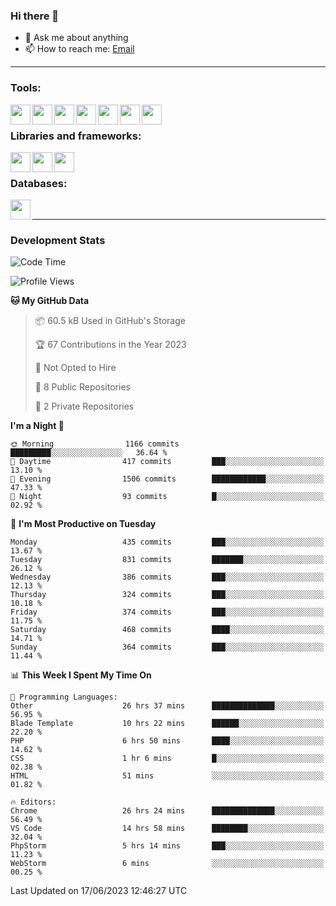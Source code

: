 ### Hi there 👋

- 💬 Ask me about anything
- 📫 How to reach me: [Email]

---

### Tools:
<img align='left' height="32" width="32" src="https://cdn.jsdelivr.net/npm/simple-icons@4.8.0/icons/phpstorm.svg" />
<img align='left' height="32" width="32" src="https://cdn.jsdelivr.net/npm/simple-icons@4.8.0/icons/webstorm.svg" />
<img align='left' height="32" width="32" src="https://cdn.jsdelivr.net/npm/simple-icons@4.8.0/icons/visualstudiocode.svg" />
<img align='left' height="32" width="32" src="https://cdn.jsdelivr.net/npm/simple-icons@4.8.0/icons/sublimetext.svg" />
<img align='left' height="32" width="32" src="https://cdn.jsdelivr.net/npm/simple-icons@4.8.0/icons/laragon.svg" />
<img align='left' height="32" width="32" src="https://cdn.jsdelivr.net/npm/simple-icons@4.8.0/icons/docker.svg" />
<img align='left' height="32" width="32" src="https://cdn.jsdelivr.net/npm/simple-icons@4.8.0/icons/amazonaws.svg" />
<br>

### Libraries and frameworks:
<img align='left' height="32" width="32" src="https://cdn.jsdelivr.net/npm/simple-icons@4.8.0/icons/laravel.svg" />
<img align='left' height="32" width="32" src="https://cdn.jsdelivr.net/npm/simple-icons@4.8.0/icons/vue-dot-js.svg" />
<img align='left' height="32" width="32" src="https://cdn.jsdelivr.net/npm/simple-icons@4.8.0/icons/jquery.svg" />
<br>

### Databases:
<img align='left' height="32" width="32" src="https://cdn.jsdelivr.net/npm/simple-icons@4.8.0/icons/mysql.svg" />
<br>

---
### Development Stats
<!--START_SECTION:waka-->
![Code Time](http://img.shields.io/badge/Code%20Time-1%2C816%20hrs%2026%20mins-blue)

![Profile Views](http://img.shields.io/badge/Profile%20Views-0-blue)

**🐱 My GitHub Data** 

> 📦 60.5 kB Used in GitHub's Storage 
 > 
> 🏆 67 Contributions in the Year 2023
 > 
> 🚫 Not Opted to Hire
 > 
> 📜 8 Public Repositories 
 > 
> 🔑 2 Private Repositories 
 > 
**I'm a Night 🦉** 

```text
🌞 Morning                1166 commits        █████████░░░░░░░░░░░░░░░░   36.64 % 
🌆 Daytime                417 commits         ███░░░░░░░░░░░░░░░░░░░░░░   13.10 % 
🌃 Evening                1506 commits        ████████████░░░░░░░░░░░░░   47.33 % 
🌙 Night                  93 commits          █░░░░░░░░░░░░░░░░░░░░░░░░   02.92 % 
```
📅 **I'm Most Productive on Tuesday** 

```text
Monday                   435 commits         ███░░░░░░░░░░░░░░░░░░░░░░   13.67 % 
Tuesday                  831 commits         ███████░░░░░░░░░░░░░░░░░░   26.12 % 
Wednesday                386 commits         ███░░░░░░░░░░░░░░░░░░░░░░   12.13 % 
Thursday                 324 commits         ███░░░░░░░░░░░░░░░░░░░░░░   10.18 % 
Friday                   374 commits         ███░░░░░░░░░░░░░░░░░░░░░░   11.75 % 
Saturday                 468 commits         ████░░░░░░░░░░░░░░░░░░░░░   14.71 % 
Sunday                   364 commits         ███░░░░░░░░░░░░░░░░░░░░░░   11.44 % 
```


📊 **This Week I Spent My Time On** 

```text
💬 Programming Languages: 
Other                    26 hrs 37 mins      ██████████████░░░░░░░░░░░   56.95 % 
Blade Template           10 hrs 22 mins      ██████░░░░░░░░░░░░░░░░░░░   22.20 % 
PHP                      6 hrs 50 mins       ████░░░░░░░░░░░░░░░░░░░░░   14.62 % 
CSS                      1 hr 6 mins         █░░░░░░░░░░░░░░░░░░░░░░░░   02.38 % 
HTML                     51 mins             ░░░░░░░░░░░░░░░░░░░░░░░░░   01.82 % 

🔥 Editors: 
Chrome                   26 hrs 24 mins      ██████████████░░░░░░░░░░░   56.49 % 
VS Code                  14 hrs 58 mins      ████████░░░░░░░░░░░░░░░░░   32.04 % 
PhpStorm                 5 hrs 14 mins       ███░░░░░░░░░░░░░░░░░░░░░░   11.23 % 
WebStorm                 6 mins              ░░░░░░░░░░░░░░░░░░░░░░░░░   00.25 % 
```


 Last Updated on 17/06/2023 12:46:27 UTC
<!--END_SECTION:waka-->

[huyviet]: https://huyviet.vn/
[EMAIl]: https://mail.google.com/mail/u/0/?fs=1&tf=cm&source=mailto&to=huynguyenviet0110@gmail.com
